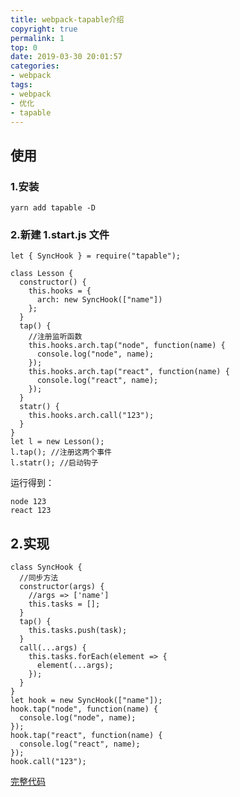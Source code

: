 ```yaml
---
title: webpack-tapable介绍
copyright: true
permalink: 1
top: 0
date: 2019-03-30 20:01:57
categories:
- webpack
tags:
- webpack
- 优化
- tapable
---
```


## 使用

### 1.安装

```
yarn add tapable -D
```

### 2.新建 1.start.js 文件

```
let { SyncHook } = require("tapable");

class Lesson {
  constructor() {
    this.hooks = {
      arch: new SyncHook(["name"])
    };
  }
  tap() {
    //注册监听函数
    this.hooks.arch.tap("node", function(name) {
      console.log("node", name);
    });
    this.hooks.arch.tap("react", function(name) {
      console.log("react", name);
    });
  }
  statr() {
    this.hooks.arch.call("123");
  }
}
let l = new Lesson();
l.tap(); //注册这两个事件
l.statr(); //启动钩子
```

运行得到：

```
node 123
react 123
```

## 2.实现

```
class SyncHook {
  //同步方法
  constructor(args) {
    //args => ['name']
    this.tasks = [];
  }
  tap() {
    this.tasks.push(task);
  }
  call(...args) {
    this.tasks.forEach(element => {
      element(...args);
    });
  }
}
let hook = new SyncHook(["name"]);
hook.tap("node", function(name) {
  console.log("node", name);
});
hook.tap("react", function(name) {
  console.log("react", name);
});
hook.call("123");
```

[完整代码](https://github.com/zhoubichuan/frontend-note/tree/master/3.dev/3.scaffolding/1.webpack/3.optimize/9.tapable)
